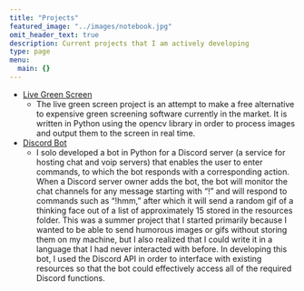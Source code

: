 ```yaml
---
title: "Projects"
featured_image: "../images/notebook.jpg"
omit_header_text: true
description: Current projects that I am actively developing
type: page
menu:
  main: {}
---
```


* [Live Green Screen](https://github.com/stephensonc/LiveGreenScreen)
  * The live green screen project is an attempt to make a free alternative to expensive green screening software currently in the market. It is written in Python using the opencv library in order to process images and output them to the screen in real time.
* [Discord Bot](https://github.com/stephensonc/FuzzyApplesBot)
  * I solo developed a bot in Python for a Discord server (a service for hosting chat and voip servers) that enables the user to enter commands, to which the bot responds with a corresponding action. When a Discord server owner adds the bot, the bot will monitor the chat channels for any message starting with “!” and will respond to commands such as “!hmm,” after which it will send a random gif of a thinking face out of a list of approximately 15 stored in the resources folder. This was a summer project that I started primarily because I wanted to be able to send humorous images or gifs without storing them on my machine, but I also realized that I could write it in a language that I had never interacted with before. In developing this bot, I used the Discord API in order to interface with existing resources so that the bot could effectively access all of the required Discord functions.
